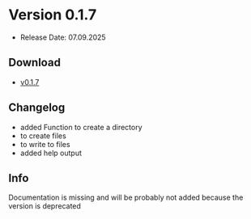 # Version 0.1.7
- Release Date: 07.09.2025

## Download
- [v0.1.7](https://github.com/ShadowDara/LuaAPI-Rust/releases/tag/v0.1.7)

## Changelog
- added Function to create a directory
- to create files
- to write to files
- added help output

## Info
Documentation is missing and will be probably not added because the version is deprecated
